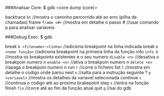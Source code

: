 ###Analisar Core:
$ gdb <nome executavel> <core dump (core)>

backtrace   `bt`                //mostra o caminho percorrido até ao erro (pilha de chamadas)
frame       `frame <#>`         //mostra em detalhe o passo #
            //usar comando p para analisar variaveis


###Debug Exec:
$ gdb <nome executavel>

break   `b <filename>:<linha>`  //adiciona breakpoint na linha indicada
break   `b <nome função>`       //adiciona breakpoint na primeira linha da função
info    `info b`                //mostra os breakpoints existentes e o seu numero
        `disable <n>`               //desativa o breakpoin numero n
        `enable <n>`                //ativa o breakpoin numero n
        `delete <n>`                //apaga o breakpoin numero n
run     `r`                     //corre o ficheiro
list    `l`                     //mostra em detalhe o codigo onde parou
nest    `n`                     //salta para a instrução seguinte
?       `p <variavel>`          //mostra os detalhes da variavel selecionada
continue    `c`                 //continua o codigo até ao próximo brakepoint
step    `s`                     //entra na função
finish  `fin`                   //corre até ao fim da função atual
quit    `q`                     //sai do gdb
